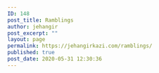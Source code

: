 ```yaml
---
ID: 148
post_title: Ramblings
author: jehangir
post_excerpt: ""
layout: page
permalink: https://jehangirkazi.com/ramblings/
published: true
post_date: 2020-05-31 12:30:36
---
```

<!-- wp:latest-posts {"categories":"6","postsToShow":10,"displayPostContent":true,"excerptLength":65,"displayPostDate":true,"postLayout":"grid","columns":2,"displayFeaturedImage":true,"featuredImageAlign":"left"} /-->